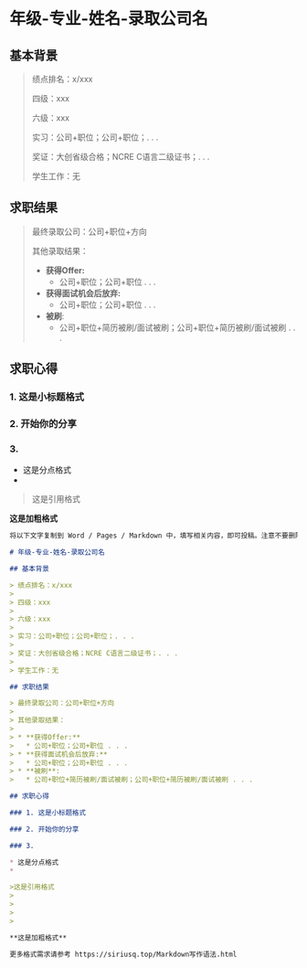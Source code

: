 # 年级-专业-姓名-录取公司名

## 基本背景

> 绩点排名：x/xxx
>
> 四级：xxx
>
> 六级：xxx
>
> 实习：公司+职位；公司+职位；. . . 
>
> 奖证：大创省级合格；NCRE C语言二级证书；. . . 
>
> 学生工作：无

## 求职结果

> 最终录取公司：公司+职位+方向
>
> 其他录取结果：
>
> * **获得Offer:**
>   * 公司+职位；公司+职位 . . .
> * **获得面试机会后放弃:**
>   * 公司+职位；公司+职位 . . .
> * **被刷**:
>   * 公司+职位+简历被刷/面试被刷；公司+职位+简历被刷/面试被刷 . . .

## 求职心得

### 1. 这是小标题格式

### 2. 开始你的分享

### 3. 

* 这是分点格式
* 

>这是引用格式
>
>
>
>

**这是加粗格式**

```markdown
将以下文字复制到 Word / Pages / Markdown 中，填写相关内容，即可投稿。注意不要删除 # > * 等用于格式排版的字符。

# 年级-专业-姓名-录取公司名

## 基本背景

> 绩点排名：x/xxx
>
> 四级：xxx
>
> 六级：xxx
>
> 实习：公司+职位；公司+职位；. . . 
>
> 奖证：大创省级合格；NCRE C语言二级证书；. . . 
>
> 学生工作：无

## 求职结果

> 最终录取公司：公司+职位+方向
>
> 其他录取结果：
>
> * **获得Offer:**
>   * 公司+职位；公司+职位 . . .
> * **获得面试机会后放弃:**
>   * 公司+职位；公司+职位 . . .
> * **被刷**:
>   * 公司+职位+简历被刷/面试被刷；公司+职位+简历被刷/面试被刷 . . .

## 求职心得

### 1. 这是小标题格式

### 2. 开始你的分享

### 3. 

* 这是分点格式
* 

>这是引用格式
>
>
>
>

**这是加粗格式**

更多格式需求请参考 https://siriusq.top/Markdown写作语法.html
```

